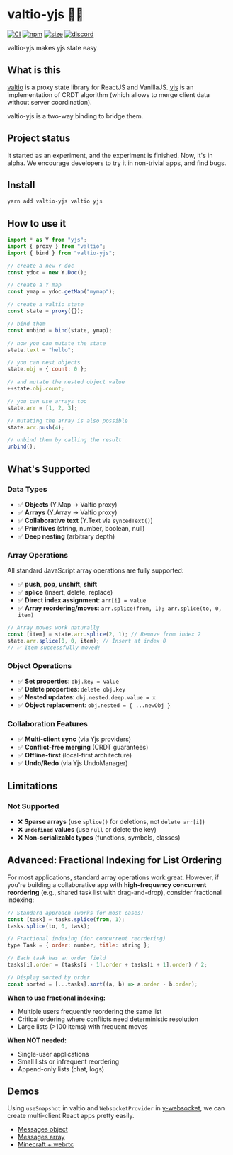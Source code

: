 # valtio-yjs 💊🚀

[![CI](https://img.shields.io/github/actions/workflow/status/valtiojs/valtio-yjs/ci.yml?branch=main)](https://github.com/valtiojs/valtio-yjs/actions?query=workflow%3ACI)
[![npm](https://img.shields.io/npm/v/valtio-yjs)](https://www.npmjs.com/package/valtio-yjs)
[![size](https://img.shields.io/bundlephobia/minzip/valtio-yjs)](https://bundlephobia.com/result?p=valtio-yjs)
[![discord](https://img.shields.io/discord/627656437971288081)](https://discord.gg/MrQdmzd)

valtio-yjs makes yjs state easy

## What is this

[valtio](https://github.com/pmndrs/valtio) is
a proxy state library for ReactJS and VanillaJS.
[yjs](https://github.com/yjs/yjs) is
an implementation of CRDT algorithm
(which allows to merge client data without server coordination).

valtio-yjs is a two-way binding to bridge them.

## Project status

It started as an experiment, and the experiment is finished.
Now, it's in alpha.
We encourage developers to try it in non-trivial apps, and find bugs.

## Install

```bash
yarn add valtio-yjs valtio yjs
```

## How to use it

```js
import * as Y from "yjs";
import { proxy } from "valtio";
import { bind } from "valtio-yjs";

// create a new Y doc
const ydoc = new Y.Doc();

// create a Y map
const ymap = ydoc.getMap("mymap");

// create a valtio state
const state = proxy({});

// bind them
const unbind = bind(state, ymap);

// now you can mutate the state
state.text = "hello";

// you can nest objects
state.obj = { count: 0 };

// and mutate the nested object value
++state.obj.count;

// you can use arrays too
state.arr = [1, 2, 3];

// mutating the array is also possible
state.arr.push(4);

// unbind them by calling the result
unbind();
```

## What's Supported

### Data Types

- ✅ **Objects** (Y.Map → Valtio proxy)
- ✅ **Arrays** (Y.Array → Valtio proxy)
- ✅ **Collaborative text** (Y.Text via `syncedText()`)
- ✅ **Primitives** (string, number, boolean, null)
- ✅ **Deep nesting** (arbitrary depth)

### Array Operations

All standard JavaScript array operations are fully supported:

- ✅ **push**, **pop**, **unshift**, **shift**
- ✅ **splice** (insert, delete, replace)
- ✅ **Direct index assignment**: `arr[i] = value`
- ✅ **Array reordering/moves**: `arr.splice(from, 1); arr.splice(to, 0, item)`

```js
// Array moves work naturally
const [item] = state.arr.splice(2, 1); // Remove from index 2
state.arr.splice(0, 0, item); // Insert at index 0
// ✅ Item successfully moved!
```

### Object Operations

- ✅ **Set properties**: `obj.key = value`
- ✅ **Delete properties**: `delete obj.key`
- ✅ **Nested updates**: `obj.nested.deep.value = x`
- ✅ **Object replacement**: `obj.nested = { ...newObj }`

### Collaboration Features

- ✅ **Multi-client sync** (via Yjs providers)
- ✅ **Conflict-free merging** (CRDT guarantees)
- ✅ **Offline-first** (local-first architecture)
- ✅ **Undo/Redo** (via Yjs UndoManager)

## Limitations

### Not Supported

- ❌ **Sparse arrays** (use `splice()` for deletions, not `delete arr[i]`)
- ❌ **`undefined` values** (use `null` or delete the key)
- ❌ **Non-serializable types** (functions, symbols, classes)

## Advanced: Fractional Indexing for List Ordering

For most applications, standard array operations work great. However, if you're building a collaborative app with **high-frequency concurrent reordering** (e.g., shared task list with drag-and-drop), consider fractional indexing:

```js
// Standard approach (works for most cases)
const [task] = tasks.splice(from, 1);
tasks.splice(to, 0, task);

// Fractional indexing (for concurrent reordering)
type Task = { order: number, title: string };

// Each task has an order field
tasks[i].order = (tasks[i - 1].order + tasks[i + 1].order) / 2;

// Display sorted by order
const sorted = [...tasks].sort((a, b) => a.order - b.order);
```

**When to use fractional indexing:**

- Multiple users frequently reordering the same list
- Critical ordering where conflicts need deterministic resolution
- Large lists (>100 items) with frequent moves

**When NOT needed:**

- Single-user applications
- Small lists or infrequent reordering
- Append-only lists (chat, logs)

## Demos

Using `useSnapshot` in valtio and
`WebsocketProvider` in [y-websocket](https://github.com/yjs/y-websocket),
we can create multi-client React apps pretty easily.

- [Messages object](https://stackblitz.com/github/valtiojs/valtio-yjs/tree/main/examples/01_obj)
- [Messages array](https://stackblitz.com/github/valtiojs/valtio-yjs/tree/main/examples/02_array)
- [Minecraft + webrtc](https://stackblitz.com/github/valtiojs/valtio-yjs/tree/main/examples/03_minecraft)
